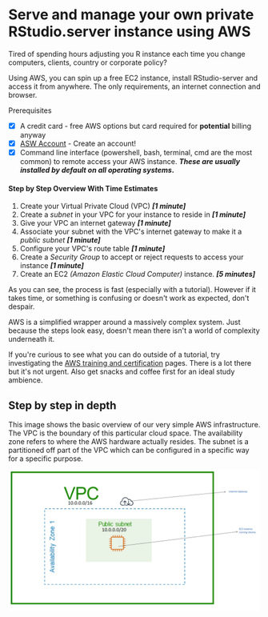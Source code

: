 # Serve and manage your own private RStudio.server instance using AWS

Tired of spending hours adjusting you R instance each time you change computers, clients, country or corporate policy?

Using AWS, you can spin up a free EC2 instance, install RStudio-server and access it from anywhere. The only requirements, an internet connection and browser.

Prerequisites

- [x] A credit card - free  AWS options but card required for **potential** billing anyway
- [x] [ASW Account]([https://aws.amazon.com/console/) - Create an account!
- [x] Command line interface (powershell, bash, terminal, cmd are the most common) to remote access your AWS instance.  ***These are usually installed by default on all operating systems*.**

#### Step by Step Overview With Time Estimates
 
1. Create your Virtual Private Cloud (VPC) ***[1 minute]***
2. Create a *subnet* in your VPC for your instance to reside in ***[1 minute]***
3. Give your VPC an internet gateway ***[1 minute]***
4. Associate your subnet with the VPC's internet gateway to make it a *public subnet* ***[1 minute]***
5. Configure your VPC's route table ***[1 minute]***
6. Create a *Security Group* to accept or reject requests to access your instance ***[1 minute]***
7. Create an EC2 *(Amazon Elastic Cloud Computer)* instance.  ***[5 minutes]***

As you can see, the process is fast (especially with a tutorial). However if it takes time, or something is confusing or doesn't work as expected, don't despair. 

AWS is a simplified wrapper around a massively complex system.  Just because the steps look easy, doesn't mean there isn't a world of complexity underneath it.

If you're curious to see what you can do outside of a tutorial, try investigating the [AWS training and certification]([https://www.aws.training/](https://www.aws.training/)) pages. There is a lot there but it's not urgent. Also get snacks and coffee first for an ideal study ambience.

## Step by step in depth

This image shows the basic overview of our very simple AWS infrastructure.
The VPC is the boundary of this particular cloud space. The availability zone refers to where the AWS hardware actually resides.
The subnet is a partitioned off part of the VPC which can be configured in a specific way for a specific purpose.

![InfrastructureOverviewWithCidrBlock](https://github.com/DanielJohnHarty/AWS_RSTUDIO_SERVER_SETUP/blob/master/Images/SolutionStructure.png)